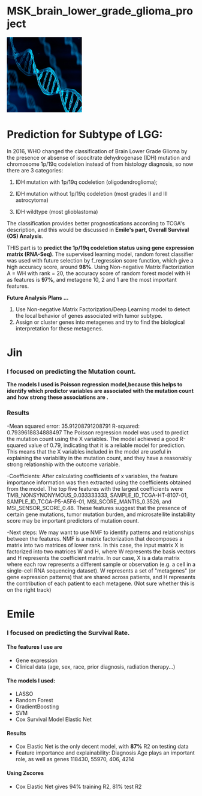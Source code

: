 # MSK_brain_lower_grade_glioma_project

<img src="images/dna_repo.jpg" width="200" height="200"/>


# Prediction for Subtype of LGG: 

In 2016, WHO changed the classification of Brain Lower Grade Glioma by the presence or absense of iscocitrate dehydrogenase (IDH) mutation and chromosome 1p/19q codeletion instead of from histology diagnosis, so now there are 3 categories: 

1) IDH mutation with 1p/19q codeletion (oligodendroglioma); 

2) IDH mutation without 1p/19q codeletion (most grades II and III astrocytoma)

3) IDH wildtype (most glioblastoma)

The classification provides better prognostications according to TCGA's description, and this would be discussed in **Emile's part, Overall Survival (OS) Analysis**.

THIS part is to **predict the 1p/19q codeletion status using gene expression matrix (RNA-Seq)**. The supervised learning model, random forest classifier was used with future selection by f_regression score function, which give a high accuracy score, around **98%**. Using Non-negative Matrix Factorization A = WH with rank = 20, the accuracy score of random forest model with H as features is **97%**, and metagene 10, 2 and 1 are the most important features.


**Future Analysis Plans ...** 
1. Use Non-negative Matrix Factorization/Deep Learning model to detect the local behavior of genes associated with tumor subtype. 
2. Assign or cluster genes into metagenes and try to find the biological interpretation for these metagenes.



# Jin

### I focused on predicting the Mutation count.

**The models I used is Poisson regression model,because this helps to identify which predictor variables are associated with the mutation count and how strong these associations are .**

### Results
-Mean squared error: 35.91208791208791 R-squared: 0.7939618834888497
The Poisson regression model was used to predict the mutation count using the X variables. The model achieved a good R-squared value of 0.79, indicating that it is a reliable model for prediction. This means that the X variables included in the model are useful in explaining the variability in the mutation count, and they have a reasonably strong relationship with the outcome variable. 

-Coefficients: After calculating coefficients of x variables, the feature importance information was then extracted using the coefficients obtained from the model. The top five features with the largest coefficients were TMB_NONSYNONYMOUS_0.033333333, SAMPLE_ID_TCGA-HT-8107-01, SAMPLE_ID_TCGA-P5-A5F6-01, MSI_SCORE_MANTIS_0.3526, and MSI_SENSOR_SCORE_0.48. These features suggest that the presence of certain gene mutations, tumor mutation burden, and microsatellite instability score may be important predictors of mutation count.

-Next steps: We may want to use NMF to identify patterns and relationships between the features. NMF is a matrix factorization that decomposes a matrix into two matrices of lower rank. In this case, the input matrix X is factorized into two matrices W and H, where W represents the basis vectors and H represents the coefficient matrix. In our case, X is a data matrix where each row represents a different sample or observation (e.g. a cell in a single-cell RNA sequencing dataset). W represents a set of "metagenes" (or gene expression patterns) that are shared across patients, and H represents the contribution of each patient to each metagene. (Not sure whether this is on the right track)

# Emile

### I focused on predicting the **Survival Rate**. 

#### The features I use are
- Gene expression
- Clinical data (age, sex, race, prior diagnosis, radiation therapy...)

#### The models I used:

- LASSO
- Random Forest
- GradientBoosting
- SVM
- Cox Survival Model Elastic Net

#### Results
- Cox Elastic Net is the only decent model, with **87%** R2 on testing data
- Feature importance and explainability: Diagnosis Age plays an important role, as well as genes 118430, 55970, 406, 4214

#### Using Zscores

- Cox Elastic Net gives 94% training R2, 81% test R2
